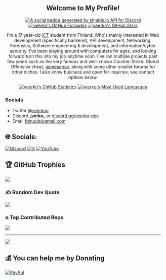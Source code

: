 <p align="center">
	<h2 align="center">Welcome to My Profile!</h2>
	<p align="center"><a href="https://discord.gg/JGPVCzvzZA"><img src="https://img.shields.io/discord/1025109551797772348?style=for-the-badge" title="https://discord.gg/JGPVCzvzZA" alt="A social badge generated by shields.io API for Discord"></a> <a href="https://github.com/veerko?tab=followers"><img src="https://img.shields.io/github/followers/veerko?style=for-the-badge" alt="veerko's GitHub Followers" title="veerko's GitHub Followers"></a> <a href="#"><img src="https://img.shields.io/github/stars/veerko?style=for-the-badge" alt="veerko's GitHub Stars" title="veerko's GitHub Stars"></a>
	</p>
</p>

<p align="center">I'm a 17 year-old <a href="https://en.wikipedia.org/wiki/Information_and_communications_technology">ICT</a> student from Finland. Who's mainly interested in Web development (specifically backend), API development, Networking, Forensics, Software engineering & development, and information/cyber security. I've been playing around with computers for ages, and looking forward turn this into my job anytime soon. I've ran multiple projects past few years such as the very famous and well-known Counter-Strike: Global Offensive cheat, <a href="">gamesense</a>, along with some other smaller forums for other niches. I also know business and open for inquiries, see contact options below.
</p>

<p align="center">
	<a href="https://github.com/veerko"><img src="https://github-readme-stats.vercel.app/api?username=veerko&theme=tokyonight&hide=prs,issues&count_private=true" title="veerko's GitHub Statistics" alt="veerko's GitHub Statistics"></a> <a href="https://github.com/veerko"><img src="https://github-readme-stats.vercel.app/api/top-langs/?username=veerko&&theme=tokyonight&layout=compact" title="veerko's Most Used Languages" alt="veerko's Most Used Languages"></a>
</p>

<p>
	<h3>Socials</h3>
	<ul>
		<li>Twitter <a href="https://x.com/veerkoo">@veerkoo</a></li>
		<li>Discord <strong>_verko_</strong> or <a href="https://discord.gg/JGPVCzvzZA">discord.gg/veerko-dev</a></li>
		<li>Email <a href="mailto:fbinuub@gmail.com">fbinuub@gmail.com</a></li>
	</ul>
</p>



## 🌐 Socials:
[![Discord](https://img.shields.io/badge/Discord-%237289DA.svg?logo=discord&logoColor=white)](https://discord.gg/JGPVCzvzZA) [![X](https://img.shields.io/badge/X-black.svg?logo=X&logoColor=white)](https://x.com/veerkoo) [![YouTube](https://img.shields.io/badge/YouTube-%23FF0000.svg?logo=YouTube&logoColor=white)](https://www.youtube.com/channel/UCD9urB1Zpon4IXBAhYnTdTw) 

## 🏆 GitHub Trophies
![](https://github-profile-trophy.vercel.app/?username=veerko&theme=radical&no-frame=false&no-bg=true&margin-w=4)

### ✍️ Random Dev Quote
![](https://quotes-github-readme.vercel.app/api?type=horizontal&theme=radical)

### 🔝 Top Contributed Repo
![](https://github-contributor-stats.vercel.app/api?username=veerko&limit=5&theme=dark&combine_all_yearly_contributions=true)

---
[![](https://visitcount.itsvg.in/api?id=veerko&icon=0&color=0)](https://visitcount.itsvg.in)

  ## 💰 You can help me by Donating
  [![PayPal](https://img.shields.io/badge/PayPal-00457C?style=for-the-badge&logo=paypal&logoColor=white)](https://paypal.me/veerkoo) 


